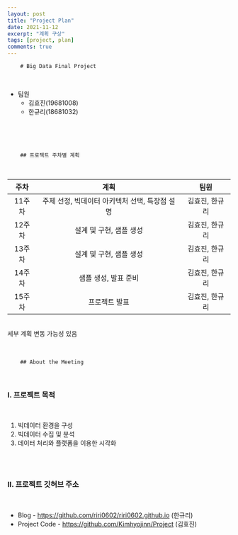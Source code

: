```yaml
---
layout: post
title: "Project Plan"
date: 2021-11-12
excerpt: "계획 구상"
tags: [project, plan]
comments: true
---
```


        # Big Data Final Project

<br>

* 팀원
  * 김효진(19681008)
  * 한규리(18681032) 

<br>
<br>
<br>

        ## 프로젝트 주차별 계획

<br>

| 주차 | 계획 | 팀원 |
|:--------:|:-------:|:--------:|
| 11주차  | 주제 선정, 빅데이터 아키텍처 선택, 특장점 설명 | 김효진, 한규리  |
| 12주차  | 설계 및 구현, 샘플 생성  | 김효진, 한규리  |
| 13주차  | 설계 및 구현, 샘플 생성  | 김효진, 한규리  |
| 14주차  | 샘플 생성, 발표 준비  | 김효진, 한규리  |
| 15주차  | 프로젝트 발표 | 김효진, 한규리  |

<br>
        세부 계획 변동 가능성 있음
<br>
<br>
<br>

        ## About the Meeting

<br>

### I. 프로젝트 목적

<br>

1.  빅데이터 환경을 구성
2.  빅데이터 수집 및 분석
3.  데이터 처리와 플랫폼을 이용한 시각화

<br>
<br>

### II. 프로젝트 깃허브 주소

<br>

* Blog - https://github.com/riri0602/riri0602.github.io (한규리)
* Project Code - https://github.com/Kimhyojinn/Project  (김효진)
